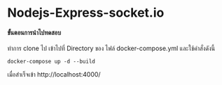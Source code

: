 # Nodejs-Express-socket.io
<h4>ขั้นตอนการนำไปทดสอบ</h4>
<p>ทำการ clone ไป เข้าไปที่ Directory ของ ไฟล์ docker-compose.yml และใช้คำสั่งดังนี้</p>
<p><code>docker-compose up -d --build</code></p>
<p>เมื่อสำเร็จเข้า http://localhost:4000/</p>
